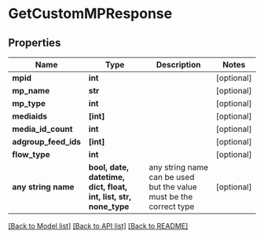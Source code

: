 # GetCustomMPResponse


## Properties
Name | Type | Description | Notes
------------ | ------------- | ------------- | -------------
**mpid** | **int** |  | [optional] 
**mp_name** | **str** |  | [optional] 
**mp_type** | **int** |  | [optional] 
**mediaids** | **[int]** |  | [optional] 
**media_id_count** | **int** |  | [optional] 
**adgroup_feed_ids** | **[int]** |  | [optional] 
**flow_type** | **int** |  | [optional] 
**any string name** | **bool, date, datetime, dict, float, int, list, str, none_type** | any string name can be used but the value must be the correct type | [optional]

[[Back to Model list]](../README.md#documentation-for-models) [[Back to API list]](../README.md#documentation-for-api-endpoints) [[Back to README]](../README.md)


